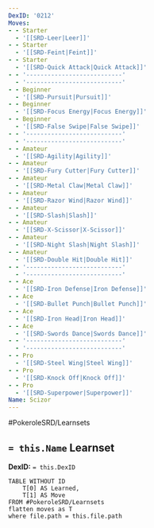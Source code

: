```yaml
---
DexID: '0212'
Moves:
- - Starter
  - '[[SRD-Leer|Leer]]'
- - Starter
  - '[[SRD-Feint|Feint]]'
- - Starter
  - '[[SRD-Quick Attack|Quick Attack]]'
- - '---------------------------'
  - '---------------------------'
- - Beginner
  - '[[SRD-Pursuit|Pursuit]]'
- - Beginner
  - '[[SRD-Focus Energy|Focus Energy]]'
- - Beginner
  - '[[SRD-False Swipe|False Swipe]]'
- - '---------------------------'
  - '---------------------------'
- - Amateur
  - '[[SRD-Agility|Agility]]'
- - Amateur
  - '[[SRD-Fury Cutter|Fury Cutter]]'
- - Amateur
  - '[[SRD-Metal Claw|Metal Claw]]'
- - Amateur
  - '[[SRD-Razor Wind|Razor Wind]]'
- - Amateur
  - '[[SRD-Slash|Slash]]'
- - Amateur
  - '[[SRD-X-Scissor|X-Scissor]]'
- - Amateur
  - '[[SRD-Night Slash|Night Slash]]'
- - Amateur
  - '[[SRD-Double Hit|Double Hit]]'
- - '---------------------------'
  - '---------------------------'
- - Ace
  - '[[SRD-Iron Defense|Iron Defense]]'
- - Ace
  - '[[SRD-Bullet Punch|Bullet Punch]]'
- - Ace
  - '[[SRD-Iron Head|Iron Head]]'
- - Ace
  - '[[SRD-Swords Dance|Swords Dance]]'
- - '---------------------------'
  - '---------------------------'
- - Pro
  - '[[SRD-Steel Wing|Steel Wing]]'
- - Pro
  - '[[SRD-Knock Off|Knock Off]]'
- - Pro
  - '[[SRD-Superpower|Superpower]]'
Name: Scizor
---
```


#PokeroleSRD/Learnsets

## `= this.Name` Learnset

**DexID:** `= this.DexID`

```dataview
TABLE WITHOUT ID
    T[0] AS Learned,
    T[1] AS Move
FROM #PokeroleSRD/Learnsets
flatten moves as T
where file.path = this.file.path
```
